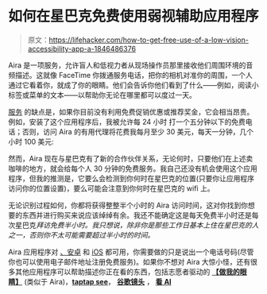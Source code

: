 # 如何在星巴克免费使用弱视辅助应用程序

> 原文：<https://lifehacker.com/how-to-get-free-use-of-a-low-vision-accessibility-app-a-1846486376>

Aira 是一项服务，允许盲人和低视力者从现场操作员那里接收他们周围环境的音频描述。这就像 FaceTime 你拨通服务电话，把你的相机对准你的周围，一个人通过它看着你，就成了你的眼睛。他们会告诉你他们看到了什么——例如，阅读小标签或菜单的文本——以帮助你无论在哪里都可以度过一天。



[服务](https://aira.io/) 的缺点是，如果你目前没有利用免费促销优惠或推荐奖金，它会相当昂贵。例如，安装了这个应用程序后，我被允许每 24 小时 打一个五分钟以下的免费电话；否则，访问 Aira 的有用代理将花费我每月至少 30 美元，每天一分钟，几个小时 100 美元:

然而，Aira 现在与星巴克有了新的合作伙伴关系，无论何时，只要他们在上述卖咖啡的地方，就会给每个人 30 分钟的免费服务。我自己还没有机会使用这个应用程序，但我的推测是，它要么会检测到你何时在星巴克的位置(只要你让应用程序访问你的位置设置)，要么可能会注意到你何时在星巴克的 wifi 上。

无论识别过程如何，你都将获得整整半个小时的 Aira 访问时间，这对你找到你想要的东西并进行购买来说应该绰绰有余。我还不能确定这是每天免费半小时还是每次星巴克*拜访免费半小时。我只想说，除非你是那些工作日基本上住在星巴克的人之一，否则你不太可能需要超过半小时的时间。*

Aira 应用程序对 [、安卓](https://play.google.com/store/apps/details?id=io.aira.smart&hl=en_US&gl=US) 和 [iOS](https://apps.apple.com/us/app/aira/id1071584352) 都可用，你需要做的只是说出一个电话号码(尽管你也可以使用电子邮件地址注册免费服务)。如果你不想对 Aira 大惊小怪，还有很多其他应用程序可以帮助描述你正在看的东西，包括志愿者驱动的 [**【做我的眼睛】**](https://www.bemyeyes.com/) (类似于 Aira)，[**taptap see**](https://taptapseeapp.com/)， [**谷歌镜头**](https://lens.google.com/) ， [**看 AI**](https://www.microsoft.com/en-us/ai/seeing-ai)